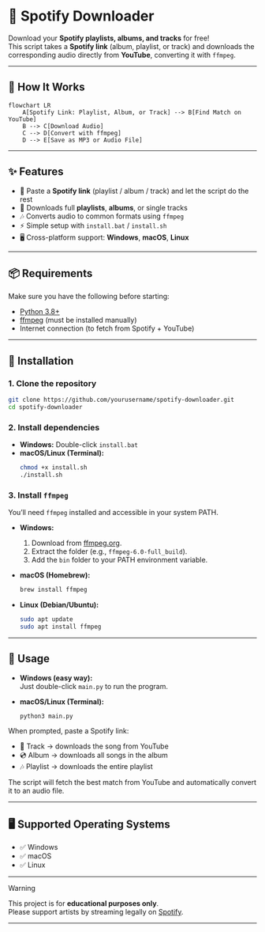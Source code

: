 # 🎵 Spotify Downloader

Download your **Spotify playlists, albums, and tracks** for free!  
This script takes a **Spotify link** (album, playlist, or track) and downloads the corresponding audio directly from **YouTube**, converting it with `ffmpeg`.  

---

## 🔄 How It Works
```mermaid
flowchart LR
    A[Spotify Link: Playlist, Album, or Track] --> B[Find Match on YouTube]
    B --> C[Download Audio]
    C --> D[Convert with ffmpeg]
    D --> E[Save as MP3 or Audio File]
```

---

## ✨ Features
- 🔗 Paste a **Spotify link** (playlist / album / track) and let the script do the rest
- 📂 Downloads full **playlists**, **albums**, or single tracks
- 🎶 Converts audio to common formats using `ffmpeg`
- ⚡ Simple setup with `install.bat` / `install.sh`
- 🖥 Cross-platform support: **Windows**, **macOS**, **Linux**

---

## 📦 Requirements
Make sure you have the following before starting:
- [Python 3.8+](https://www.python.org/downloads/)  
- [ffmpeg](https://ffmpeg.org/download.html) (must be installed manually)  
- Internet connection (to fetch from Spotify + YouTube)

---

## 🔧 Installation

### 1. Clone the repository
```bash
git clone https://github.com/yourusername/spotify-downloader.git
cd spotify-downloader
```

### 2. Install dependencies
- **Windows:** Double-click `install.bat`  
- **macOS/Linux (Terminal):**
  ```bash
  chmod +x install.sh
  ./install.sh
  ```

### 3. Install `ffmpeg`
You’ll need `ffmpeg` installed and accessible in your system PATH.

- **Windows:**  
  1. Download from [ffmpeg.org](https://ffmpeg.org/download.html).  
  2. Extract the folder (e.g., `ffmpeg-6.0-full_build`).  
  3. Add the `bin` folder to your PATH environment variable.  

- **macOS (Homebrew):**  
  ```bash
  brew install ffmpeg
  ```

- **Linux (Debian/Ubuntu):**  
  ```bash
  sudo apt update
  sudo apt install ffmpeg
  ```

---

## 🚀 Usage

- **Windows (easy way):**  
  Just double-click `main.py` to run the program.  

- **macOS/Linux (Terminal):**  
  ```bash
  python3 main.py
  ```

When prompted, paste a Spotify link:  
- 🎵 Track → downloads the song from YouTube  
- 💿 Album → downloads all songs in the album  
- 🎶 Playlist → downloads the entire playlist  

The script will fetch the best match from YouTube and automatically convert it to an audio file.

---

## 🖥 Supported Operating Systems
- ✅ Windows  
- ✅ macOS  
- ✅ Linux  

---

> [!WARNING]  
> This project is for **educational purposes only**.  
> Please support artists by streaming legally on [Spotify](https://spotify.com).

---
